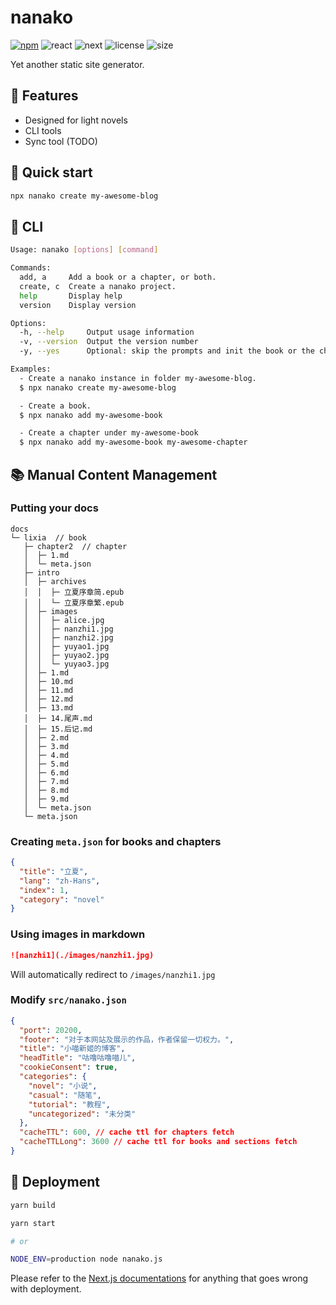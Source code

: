 # nanako

[![npm](https://img.shields.io/npm/v/nanako.svg?style=flat-square)](https://www.npmjs.com/package/nanako)
![react](https://img.shields.io/npm/dependency-version/nanako/react?style=flat-square)
![next](https://img.shields.io/npm/dependency-version/nanako/next?style=flat-square)
![license](https://img.shields.io/npm/l/nanako.svg?style=flat-square)
![size](https://img.shields.io/github/repo-size/yinyanfr/nanako?style=flat-square)

Yet another static site generator.

## :star2: Features

- Designed for light novels
- CLI tools
- Sync tool (TODO)

## :green_book: Quick start

```bash
npx nanako create my-awesome-blog
```

## :wrench: CLI

```bash
Usage: nanako [options] [command]

Commands:
  add, a     Add a book or a chapter, or both.
  create, c  Create a nanako project.
  help       Display help
  version    Display version

Options:
  -h, --help     Output usage information
  -v, --version  Output the version number
  -y, --yes      Optional: skip the prompts and init the book or the chapter with the default meta.json.

Examples:
  - Create a nanako instance in folder my-awesome-blog.
  $ npx nanako create my-awesome-blog

  - Create a book.
  $ npx nanako add my-awesome-book

  - Create a chapter under my-awesome-book
  $ npx nanako add my-awesome-book my-awesome-chapter
```

## :books: Manual Content Management

### Putting your docs

```
docs
└─ lixia  // book
   ├─ chapter2  // chapter
   │  ├─ 1.md
   │  └─ meta.json
   ├─ intro
   │  ├─ archives
   │  │  ├─ 立夏序章简.epub
   │  │  └─ 立夏序章繁.epub
   │  ├─ images
   │  │  ├─ alice.jpg
   │  │  ├─ nanzhi1.jpg
   │  │  ├─ nanzhi2.jpg
   │  │  ├─ yuyao1.jpg
   │  │  ├─ yuyao2.jpg
   │  │  └─ yuyao3.jpg
   │  ├─ 1.md
   │  ├─ 10.md
   │  ├─ 11.md
   │  ├─ 12.md
   │  ├─ 13.md
   │  ├─ 14.尾声.md
   │  ├─ 15.后记.md
   │  ├─ 2.md
   │  ├─ 3.md
   │  ├─ 4.md
   │  ├─ 5.md
   │  ├─ 6.md
   │  ├─ 7.md
   │  ├─ 8.md
   │  ├─ 9.md
   │  └─ meta.json
   └─ meta.json
```

### Creating `meta.json` for books and chapters

```json
{
  "title": "立夏",
  "lang": "zh-Hans",
  "index": 1,
  "category": "novel"
}
```

### Using images in markdown

```markdown
![nanzhi1](./images/nanzhi1.jpg)
```

Will automatically redirect to `/images/nanzhi1.jpg`

### Modify `src/nanako.json`

```json
{
  "port": 20200,
  "footer": "对于本网站及展示的作品，作者保留一切权力。",
  "title": "小喵新姬的博客",
  "headTitle": "咕噜咕噜喵儿",
  "cookieConsent": true,
  "categories": {
    "novel": "小说",
    "casual": "随笔",
    "tutorial": "教程",
    "uncategorized": "未分类"
  },
  "cacheTTL": 600, // cache ttl for chapters fetch
  "cacheTTLLong": 3600 // cache ttl for books and sections fetch
}
```

## :rocket: Deployment

```bash
yarn build

yarn start

# or

NODE_ENV=production node nanako.js
```

Please refer to the [Next.js documentations](https://nextjs.org/docs) for anything that goes wrong with deployment.
